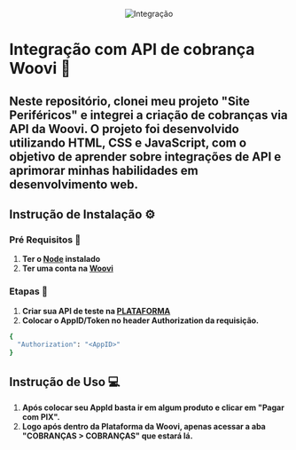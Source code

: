 <p align="center">
  <img src="https://pbs.twimg.com/profile_images/1773494136676474880/cYUaHtQ1_400x400.jpg" alt="Integração">
</p>

# Integração com API de cobrança Woovi ​🚀​

 <h2> Neste repositório, clonei meu projeto "Site Periféricos" e integrei a criação de cobranças via API da Woovi. O projeto foi desenvolvido utilizando HTML, CSS e JavaScript, com o objetivo de aprender sobre integrações de API e aprimorar minhas habilidades em desenvolvimento web.</h2>

## Instrução de Instalação ⚙️​
### Pré Requisitos 📍
1. **Ter o [Node](https://nodejs.org/pt) instalado**
2. **Ter uma conta na [Woovi](https://app.woovi.com/register)**

### Etapas ​📝​
1. **Criar sua API de teste na [PLATAFORMA](https://developers.openpix.com.br/docs/apis/getting-started-api#tag/webhook/paths/~1api~1v1~1webhook~1ips/get)**
2. **Colocar o AppID/Token no header Authorization da requisição.**
```bash
{
  "Authorization": "<AppID>"
}
```
## Instrução de Uso 💻​
1. **Após colocar seu AppId basta ir em algum produto e clicar em "Pagar com PIX".**
2. **Logo após dentro da Plataforma da Woovi, apenas acessar a aba "COBRANÇAS > COBRANÇAS" que estará lá.**
